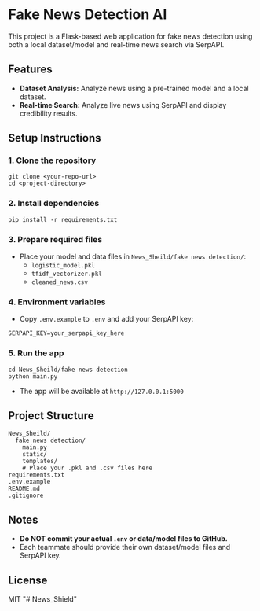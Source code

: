 # Fake News Detection AI

This project is a Flask-based web application for fake news detection using both a local dataset/model and real-time news search via SerpAPI.

## Features
- **Dataset Analysis:** Analyze news using a pre-trained model and a local dataset.
- **Real-time Search:** Analyze live news using SerpAPI and display credibility results.

## Setup Instructions

### 1. Clone the repository
```
git clone <your-repo-url>
cd <project-directory>
```

### 2. Install dependencies
```
pip install -r requirements.txt
```

### 3. Prepare required files
- Place your model and data files in `News_Sheild/fake news detection/`:
  - `logistic_model.pkl`
  - `tfidf_vectorizer.pkl`
  - `cleaned_news.csv`

### 4. Environment variables
- Copy `.env.example` to `.env` and add your SerpAPI key:
```
SERPAPI_KEY=your_serpapi_key_here
```

### 5. Run the app
```
cd News_Sheild/fake news detection
python main.py
```

- The app will be available at `http://127.0.0.1:5000`

## Project Structure
```
News_Sheild/
  fake news detection/
    main.py
    static/
    templates/
    # Place your .pkl and .csv files here
requirements.txt
.env.example
README.md
.gitignore
```

## Notes
- **Do NOT commit your actual `.env` or data/model files to GitHub.**
- Each teammate should provide their own dataset/model files and SerpAPI key.

## License
MIT "# News_Shield" 
